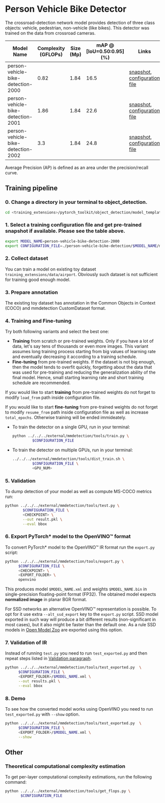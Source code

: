 # Person Vehicle Bike Detector

The crossroad-detection network model provides detection of three class objects: vehicle, pedestrian, non-vehicle (like bikes). This detector was trained on the data from crossroad cameras.

| Model Name | Complexity (GFLOPs) | Size (Mp) | mAP @ [IoU=0.50:0.95] (%) | Links | GPU_NUM |
| --- | --- | --- | --- | --- | --- |
| person-vehicle-bike-detection-2000 | 0.82 | 1.84 | 16.5 | [snapshot](https://download.01.org/opencv/openvino_training_extensions/models/object_detection/v2/vehicle-person-bike-detection-2000-1.pth), [configuration file](./person-vehicle-bike-detection-2000/model.py) | 4 |
| person-vehicle-bike-detection-2001 | 1.86 | 1.84 | 22.6 | [snapshot](https://download.01.org/opencv/openvino_training_extensions/models/object_detection/v2/vehicle-person-bike-detection-2001-1.pth), [configuration file](./person-vehicle-bike-detection-2001/model.py) | 4 |
| person-vehicle-bike-detection-2002 | 3.3 | 1.84 | 24.8 | [snapshot](https://download.01.org/opencv/openvino_training_extensions/models/object_detection/v2/vehicle-person-bike-detection-2002-1.pth), [configuration file](./person-vehicle-bike-detection-2002/model.py) | 4 |

Average Precision (AP) is defined as an area under the precision/recall curve.

## Training pipeline

### 0. Change a directory in your terminal to object_detection.


```bash
cd <training_extensions>/pytorch_toolkit/object_detection/model_templates
```

### 1. Select a training configuration file and get pre-trained snapshot if available. Please see the table above.

```bash
export MODEL_NAME=person-vehicle-bike-detection-2000
export CONFIGURATION_FILE=./person-vehicle-bike-detection/$MODEL_NAME/model.py
```

### 2. Collect dataset

You can train a model on existing toy dataset `training_extensions/data/airport`. Obviously such dataset is not sufficient for training good enough model.

### 3. Prepare annotation

The existing toy dataset has annotation in the Common Objects in Context (COCO) and mmdetection CustomDataset format.

### 4. Training and Fine-tuning

Try both following variants and select the best one:

   * **Training** from scratch or pre-trained weights. Only if you have a lot of data, let's say tens of thousands or even more images. This variant assumes long training process starting from big values of learning rate and eventually decreasing it according to a training schedule.
   * **Fine-tuning** from pre-trained weights. If the dataset is not big enough, then the model tends to overfit quickly, forgetting about the data that was used for pre-training and reducing the generalization ability of the final model. Hence, small starting learning rate and short training schedule are recommended.

If you would like to start **training** from pre-trained weights do not forget to modify `load_from` path inside configuration file.

If you would like to start **fine-tuning** from pre-trained weights do not forget to modify `resume_from` path inside configuration file as well as increase `total_epochs`. Otherwise training will be ended immideately.

* To train the detector on a single GPU, run in your terminal:

   ```bash
   python ../../../external/mmdetection/tools/train.py \
            $CONFIGURATION_FILE
   ```

* To train the detector on multiple GPUs, run in your terminal:

   ```bash
   ../../../external/mmdetection/tools/dist_train.sh \
            $CONFIGURATION_FILE \
            <GPU_NUM>
   ```

### 5. Validation

To dump detection of your model as well as compute MS-COCO metrics run:

```bash
python ../../../external/mmdetection/tools/test.py \
        $CONFIGURATION_FILE \
        <CHECKPOINT> \
        --out result.pkl \
        --eval bbox
```

### 6. Export PyTorch\* model to the OpenVINO™ format

To convert PyTorch\* model to the OpenVINO™ IR format run the `export.py` script:

```bash
python ../../../external/mmdetection/tools/export.py \
      $CONFIGURATION_FILE \
      <CHECKPOINT> \
      <EXPORT_FOLDER> \
      openvino
```

This produces model `$MODEL_NAME.xml` and weights `$MODEL_NAME.bin` in single-precision floating-point format
(FP32). The obtained model expects **normalized image** in planar BGR format.

For SSD networks an alternative OpenVINO™ representation is possible.
To opt for it use extra `--alt_ssd_export` key to the `export.py` script.
SSD model exported in such way will produce a bit different results (non-significant in most cases),
but it also might be faster than the default one. As a rule SSD models in [Open Model Zoo](https://github.com/opencv/open_model_zoo/) are exported using this option.

### 7. Validation of IR

Instead of running `test.py` you need to run `test_exported.py` and then repeat steps listed in [Validation paragraph](#5-validation).

```bash
python ../../../external/mmdetection/tools/test_exported.py  \
      $CONFIGURATION_FILE \
      <EXPORT_FOLDER>/$MODEL_NAME.xml \
      --out results.pkl \
      --eval bbox
```

### 8. Demo

To see how the converted model works using OpenVINO you need to run `test_exported.py` with `--show` option.

```bash
python ../../../external/mmdetection/tools/test_exported.py  \
      $CONFIGURATION_FILE \
      <EXPORT_FOLDER>/$MODEL_NAME.xml \
      --show
```

## Other

### Theoretical computational complexity estimation

To get per-layer computational complexity estimations, run the following command:

```bash
python ../../../external/mmdetection/tools/get_flops.py \
       $CONFIGURATION_FILE
```
